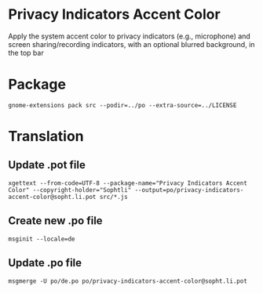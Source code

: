 # Privacy Indicators Accent Color

Apply the system accent color to privacy indicators (e.g., microphone) and screen sharing/recording indicators, with an optional blurred background, in the top bar

# Package

```
gnome-extensions pack src --podir=../po --extra-source=../LICENSE
```

# Translation

## Update .pot file

```
xgettext --from-code=UTF-8 --package-name="Privacy Indicators Accent Color" --copyright-holder="Sophtli" --output=po/privacy-indicators-accent-color@sopht.li.pot src/*.js
```

## Create new .po file

```
msginit --locale=de
```

## Update .po file

```
msgmerge -U po/de.po po/privacy-indicators-accent-color@sopht.li.pot
```
